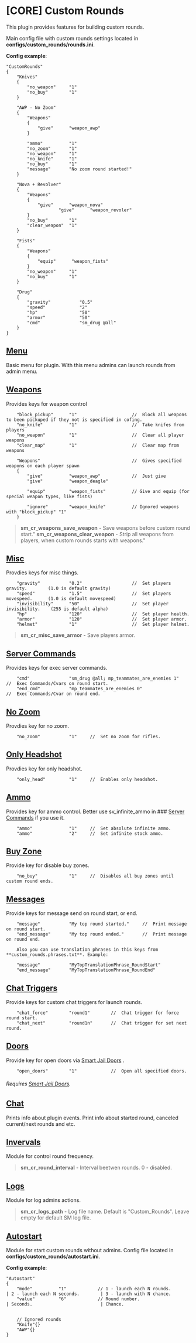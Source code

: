 # [CORE] Custom Rounds

This plugin provides features for building custom rounds.

Main config file with custom rounds settings located in **configs/custom_rounds/rounds.ini**.

**Config example**:
```
"CustomRounds"
{
	"Knives"
	{
		"no_weapon"		"1"
		"no_buy"		"1"
	}
	
	"AWP - No Zoom"
	{
		"Weapons"
		{
			"give"      "weapon_awp"
		}
		
		"ammo"			"1"
		"no_zoom"		"1"
		"no_weapon"		"1"
		"no_knife"		"1"
		"no_buy"		"1"
		"message"		"No zoom round started!"
	}
	
	"Nova + Revolver"
	{
		"Weapons"
		{
			"give"      "weapon_nova"
            		"give"      "weapon_revoler"
		}
		"no_buy"		"1"
		"clear_weapon"	"1"
	}

	"Fists"
	{
		"Weapons"
		{
			"equip"      "weapon_fists"
		}
		"no_weapon"		"1"
		"no_buy"		"1"
	}
	
	"Drug"
	{
		"gravity"			"0.5"
		"speed"				"2"
		"hp"				"50"
		"armor"				"50"
		"cmd"				"sm_drug @all"
	}
}
```


## [Menu](https://github.com/SomethingFromSomewhere/Custom-Rounds/blob/master/scripting/CR_Menu.sp)

Basic menu for plugin. With this menu admins can launch rounds from admin menu.

## [Weapons](https://github.com/SomethingFromSomewhere/Custom-Rounds/blob/master/scripting/CR_Weapons.sp)

Provides keys for weapon control

```
	"block_pickup"		"1"		                // 	Block all weapons to been pickuped if they not is specified in cofing.
	"no_knife"			"1"		                //	Take knifes from players
	"no_weapon"			"1"		                //	Clear all player weapons
	"clear_map"			"1"		                //	Clear map from weapons
	
	"Weapons"					                //	Gives specified weapons on each player spawn
	{
		"give"          "weapon_awp"            //  Just give
        "give"          "weapon_deagle"

        "equip"         "weapon_fists"          // Give and equip (for special weapon types, like fists)
        
        "ignore"        "weapon_knife"          // Ignored weapons with "block_pickup" "1"
	}
```

>**sm_cr_weapons_save_weapon** - Save weapons before custom round start."
>**sm_cr_weapons_clear_weapon** - Strip all weapons from players, when custom rounds starts with weapons."

## [Misc](https://github.com/SomethingFromSomewhere/Custom-Rounds/blob/master/scripting/CR_Misc.sp)

Provdies keys for misc things.

```
	"gravity"			"0.2"	                //	Set players gravity.		(1.0 is default gravity)
	"speed"				"1.5"	                //	Set players movespeed.		(1.0 is default movespeed)
	"invisibility"		"50"	                //	Set player invisibility.	(255 is default alpha)
	"hp"				"120"	                //	Set player health.
	"armor"				"120"	                //	Set player armor.
	"helmet"			"1"		                //	Set player helmet.
```

>**sm_cr_misc_save_armor** - Save players armor.

## [Server Commands](https://github.com/SomethingFromSomewhere/Custom-Rounds/blob/master/scripting/CR_Server_Commands.sp)

Provides keys for exec server commands.

```
	"cmd"				"sm_drug @all; mp_teammates_are_enemies 1"		//	Exec Commands/Cvars on round start.
	"end_cmd"			"mp_teammates_are_enemies 0"					//	Exec Commands/Cvar on round end.
```


## [No Zoom](https://github.com/SomethingFromSomewhere/Custom-Rounds/blob/master/scripting/CR_Ammo.sp)

Provdies key for no zoom.

```
	"no_zoom"			"1"		//	Set no zoom for rifles.
```

## [Only Headshot](https://github.com/theelsaud/CR-Only-HeadShot)

Provdies key for only headshot.

```
	"only_head"			"1"		//	Enables only headshot.
```

## [Ammo](https://github.com/SomethingFromSomewhere/Custom-Rounds/blob/master/scripting/CR_Ammo.sp)

Provides key for ammo control. Better use sv_infinite_ammo in ### [Server Commands](https://github.com/SomethingFromSomewhere/Custom-Rounds/blob/master/scripting/CR_Server_Commands.sp) if you use it. 

```
	"ammo"				"1"		//	Set absolute infinite ammo.
	"ammo"				"2"		//	Set infinite stock ammo.
```


## [Buy Zone](https://github.com/SomethingFromSomewhere/Custom-Rounds/blob/master/scripting/CR_Buy_Zone.sp)

Provide key for disable buy zones.

```
	"no_buy"			"1"		//	Disables all buy zones until custom round ends.
```


## [Messages](https://github.com/SomethingFromSomewhere/Custom-Rounds/blob/master/scripting/CR_Messages.sp)

Provide keys for message send on round start, or end.

```
	"message"			"My top round started."		//	Print message on round start.
	"end_message"		"My top round ended."		//	Print message on round end.
	
	Also you can use translation phrases in this keys from **custom_rounds.phrases.txt**. Example:
	
	"message"			"MyTopTranslationPhrase_RoundStart"
	"end_message"		"MyTopTranslationPhrase_RoundEnd"
```


## [Chat Triggers](https://github.com/SomethingFromSomewhere/Custom-Rounds/blob/master/scripting/CR_Chat_Triggers.sp)

Provide keys for custom chat triggers for launch rounds.

```
	"chat_force"		"round1"		//	Chat trigger for force round start.
	"chat_next"			"round1n"		//	Chat trigger for set next round.
```


## [Doors](https://github.com/SomethingFromSomewhere/Custom-Rounds/blob/master/scripting/CR_Doors.sp)

Provide key for open doors via [Smart Jail Doors](https://github.com/Kailo97/smartjaildoors) .

```
	"open_doors"		"1"				//	Open all specified doors.
```

###### Requires [Smart Jail Doors](https://github.com/Kailo97/smartjaildoors).


## [Chat](https://github.com/SomethingFromSomewhere/Custom-Rounds/blob/master/scripting/CR_Chat.sp)

Prints info about plugin events. Print info about started round, canceled current/next rounds and etc.


## [Invervals](https://github.com/SomethingFromSomewhere/Custom-Rounds/blob/master/scripting/CR_Intervals.sp)

Module for control round frequency.

>**sm_cr_round_interval** - Interval beetwen rounds. 0 - disabled.

## [Logs](https://github.com/SomethingFromSomewhere/Custom-Rounds/blob/master/scripting/CR_Logs.sp)

Module for log admins actions.

>**sm_cr_logs_path** - Log file name. Default is "Custom_Rounds". Leave empty for default SM log file.

## [Autostart](https://github.com/SomethingFromSomewhere/Custom-Rounds/blob/master/scripting/CR_Autostart.sp)

Module for start custom rounds without admins.
Config file located in **configs/custom_rounds/autostart.ini**.

**Config example**:
```
"Autostart"
{
    "mode"       	"1"            // 1 - launch each N rounds.     	| 2 - launch each N seconds.     	| 3 - launch with N chance.
    "value"        	"6"            // Round number.             		| Seconds.                        	| Chance.
    
    
    // Ignored rounds
    "Knife"{}
    "AWP"{}
}
```
